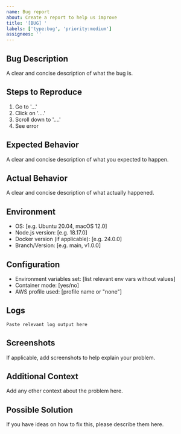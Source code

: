 ```yaml
---
name: Bug report
about: Create a report to help us improve
title: '[BUG] '
labels: ['type:bug', 'priority:medium']
assignees: ''
---
```


## Bug Description
A clear and concise description of what the bug is.

## Steps to Reproduce
1. Go to '...'
2. Click on '....'
3. Scroll down to '....'
4. See error

## Expected Behavior
A clear and concise description of what you expected to happen.

## Actual Behavior
A clear and concise description of what actually happened.

## Environment
- OS: [e.g. Ubuntu 20.04, macOS 12.0]
- Node.js version: [e.g. 18.17.0]
- Docker version (if applicable): [e.g. 24.0.0]
- Branch/Version: [e.g. main, v1.0.0]

## Configuration
- Environment variables set: [list relevant env vars without values]
- Container mode: [yes/no]
- AWS profile used: [profile name or "none"]

## Logs
```
Paste relevant log output here
```

## Screenshots
If applicable, add screenshots to help explain your problem.

## Additional Context
Add any other context about the problem here.

## Possible Solution
If you have ideas on how to fix this, please describe them here.